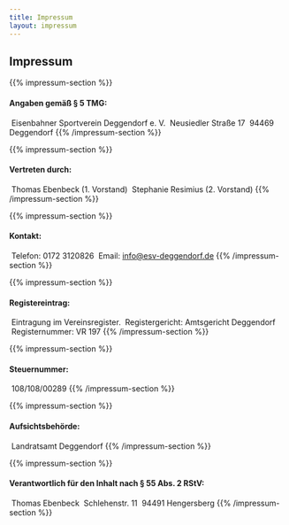 ```yaml
---
title: Impressum
layout: impressum
---
```


## Impressum

{{% impressum-section %}}
#### Angaben gemäß § 5 TMG:
&nbsp;Eisenbahner Sportverein Deggendorf e. V.
&nbsp;Neusiedler Straße 17
&nbsp;94469 Deggendorf
{{% /impressum-section %}}

{{% impressum-section %}}
#### Vertreten durch:
&nbsp;Thomas Ebenbeck (1. Vorstand)
&nbsp;Stephanie Resimius (2. Vorstand)
{{% /impressum-section %}}

{{% impressum-section %}}
#### Kontakt:
&nbsp;Telefon: 0172 3120826
&nbsp;Email: info@esv-deggendorf.de
{{% /impressum-section %}}

{{% impressum-section %}}
#### Registereintrag:
&nbsp;Eintragung im Vereinsregister.
&nbsp;Registergericht: Amtsgericht Deggendorf
&nbsp;Registernummer: VR 197
{{% /impressum-section %}}

{{% impressum-section %}}
#### Steuernummer:
&nbsp;108/108/00289
{{% /impressum-section %}}

{{% impressum-section %}}
#### Aufsichtsbehörde:
&nbsp;Landratsamt Deggendorf
{{% /impressum-section %}}

{{% impressum-section %}}
#### Verantwortlich für den Inhalt nach § 55 Abs. 2 RStV:
&nbsp;Thomas Ebenbeck
&nbsp;Schlehenstr. 11
&nbsp;94491 Hengersberg
{{% /impressum-section %}}
